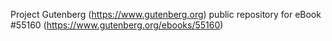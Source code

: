 Project Gutenberg (https://www.gutenberg.org) public repository for
eBook #55160 (https://www.gutenberg.org/ebooks/55160)
